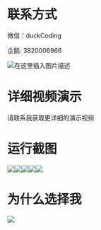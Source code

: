 # 联系方式

微信：duckCoding

企鹅: 3820006966

![在这里插入图片描述](http://upload.cxycsx.vip/91ab4bcb4f2c4c6db86365bb6d6e9c62.jpeg)

# 详细视频演示

请联系我获取更详细的演示视频

# 运行截图

![](http://www.bysj52.com/uploadfile/ueditor/image/202306/%E6%AF%95%E8%AE%BEweixin083%E6%A0%A1%E5%9B%AD%E5%B7%A5%E4%BC%9A%E4%BD%93%E8%82%B2%E6%8A%A5%E5%90%8D%E7%B3%BB%E7%BB%9F%E6%AF%95%E4%B8%9A%E8%AE%BE%E8%AE%A1/1.png)![](http://www.bysj52.com/uploadfile/ueditor/image/202306/%E6%AF%95%E8%AE%BEweixin083%E6%A0%A1%E5%9B%AD%E5%B7%A5%E4%BC%9A%E4%BD%93%E8%82%B2%E6%8A%A5%E5%90%8D%E7%B3%BB%E7%BB%9F%E6%AF%95%E4%B8%9A%E8%AE%BE%E8%AE%A1/4.png)![](http://www.bysj52.com/uploadfile/ueditor/image/202306/%E6%AF%95%E8%AE%BEweixin083%E6%A0%A1%E5%9B%AD%E5%B7%A5%E4%BC%9A%E4%BD%93%E8%82%B2%E6%8A%A5%E5%90%8D%E7%B3%BB%E7%BB%9F%E6%AF%95%E4%B8%9A%E8%AE%BE%E8%AE%A1/3.png)![](http://www.bysj52.com/uploadfile/ueditor/image/202306/%E6%AF%95%E8%AE%BEweixin083%E6%A0%A1%E5%9B%AD%E5%B7%A5%E4%BC%9A%E4%BD%93%E8%82%B2%E6%8A%A5%E5%90%8D%E7%B3%BB%E7%BB%9F%E6%AF%95%E4%B8%9A%E8%AE%BE%E8%AE%A1/2.png)![](http://www.bysj52.com/uploadfile/ueditor/image/202306/%E6%AF%95%E8%AE%BEweixin083%E6%A0%A1%E5%9B%AD%E5%B7%A5%E4%BC%9A%E4%BD%93%E8%82%B2%E6%8A%A5%E5%90%8D%E7%B3%BB%E7%BB%9F%E6%AF%95%E4%B8%9A%E8%AE%BE%E8%AE%A1/5.png)

# 为什么选择我

![](http://upload.cxycsx.vip/%E7%A8%8B%E5%BA%8F%E8%AE%BE%E8%AE%A1.png)

